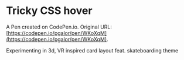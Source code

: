 # Tricky CSS hover

A Pen created on CodePen.io. Original URL: [https://codepen.io/pgalor/pen/WKoXqM](https://codepen.io/pgalor/pen/WKoXqM).

Experimenting in 3d, VR inspired card layout feat. skateboarding theme